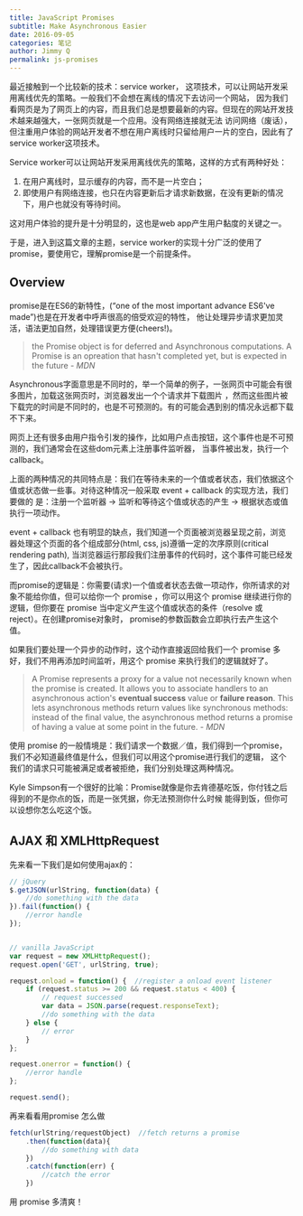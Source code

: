 ```yaml
---
title: JavaScript Promises
subtitle: Make Asynchronous Easier
date: 2016-09-05
categories: 笔记
author: Jimmy Q
permalink: js-promises
---
```

最近接触到一个比较新的技术：service worker， 这项技术，可以让网站开发采用离线优先的策略。一般我们不会想在离线的情况下去访问一个网站，
因为我们看网页是为了网页上的内容，而且我们总是想要最新的内容。但现在的网站开发技术越来越强大，一张网页就是一个应用。没有网络连接就无法
访问网络（废话），但注重用户体验的网站开发者不想在用户离线时只留给用户一片的空白，因此有了service worker这项技术。

Service worker可以让网站开发采用离线优先的策略，这样的方式有两种好处：
1. 在用户离线时，显示缓存的内容，而不是一片空白；
2. 即使用户有网络连接，也只在内容更新后才请求新数据，在没有更新的情况下，用户也就没有等待时间。

这对用户体验的提升是十分明显的，这也是web app产生用户黏度的关键之一。

于是，进入到这篇文章的主题，service worker的实现十分广泛的使用了promise，要使用它，理解promise是一个前提条件。

## Overview

promise是在ES6的新特性，(“one of the most important advance ES6've made”)也是在开发者中呼声很高的倍受欢迎的特性，
他让处理异步请求更加灵活，语法更加自然，处理错误更方便(cheers!)。

> the Promise object is for deferred and Asynchronous computations. A Promise is an opreation 
that hasn't completed yet, but is expected in the future - *MDN*

Asynchronous字面意思是不同时的，举一个简单的例子，一张网页中可能会有很多图片，加载这张网页时，浏览器发出一个个请求并下载图片
，然而这些图片被下载完的时间是不同时的，也是不可预测的。有的可能会遇到别的情况永远都下载不下来。

网页上还有很多由用户指令引发的操作，比如用户点击按钮，这个事件也是不可预测的，我们通常会在这些dom元素上注册事件监听器，
当事件被出发，执行一个callback。

上面的两种情况的共同特点是：我们在等待未来的一个值或者状态，我们依据这个值或状态做一些事。对待这种情况一般采取 event + callback 的实现方法，我们要做的
是：注册一个监听器 -> 监听和等待这个值或状态的产生 -> 根据状态或值执行一项动作。 

event + callback 也有明显的缺点，我们知道一个页面被浏览器呈现之前，浏览器处理这个页面的各个组成部分(html, css, js)遵循一定的次序原则(critical rendering path), 
当浏览器运行那段我们注册事件的代码时，这个事件可能已经发生了，因此callback不会被执行。

而promise的逻辑是：你需要(请求)一个值或者状态去做一项动作，你所请求的对象不能给你值，但可以给你一个 promise ，你可以用这个
 promise 继续进行你的逻辑，但你要在 promise 当中定义产生这个值或状态的条件（resolve 或 reject）。在创建promise对象时，
 promise的参数函数会立即执行去产生这个值。

如果我们要处理一个异步的动作时，这个动作直接返回给我们一个 promise 多好，我们不用再添加时间监听，用这个 promise 来执行我们的逻辑就好了。 

> A Promise represents a proxy for a value not necessarily known when the promise is created. It allows you to associate handlers to an asynchronous action's **eventual success** value or **failure reason**. This lets asynchronous methods return values like synchronous methods: instead of the final value, the asynchronous method returns a promise of having a value at some point in the future. - *MDN*

使用 promise 的一般情境是：我们请求一个数据／值，我们得到一个promise，我们不必知道最终值是什么，但我们可以用这个promise进行我们的逻辑，
这个我们的请求只可能被满足或者被拒绝，我们分别处理这两种情况。

Kyle Simpson有一个很好的比喻：Promise就像是你去肯德基吃饭，你付钱之后得到的不是你点的饭，而是一张凭据，你无法预测你什么时候
能得到饭，但你可以设想你怎么吃这个饭。



## AJAX 和 XMLHttpRequest

先来看一下我们是如何使用ajax的：

```javascript
// jQuery
$.getJSON(urlString, function(data) {
    //do something with the data
}).fail(function() {
    //error handle
});


// vanilla JavaScript 
var request = new XMLHttpRequest();
request.open('GET', urlString, true);

request.onload = function() {  //register a onload event listener
    if (request.status >= 200 && request.status < 400) {
        // request successed
        var data = JSON.parse(request.responseText);
        //do something with the data
    } else {
        // error
    }
};

request.onerror = function() {
    //error handle
};

request.send();
```
再来看看用promise 怎么做

```javascript
fetch(urlString/requestObject)  //fetch returns a promise
    .then(function(data){
        //do something with data
    })
    .catch(function(err) {
        //catch the error
    })
```

用 promise 多清爽！
